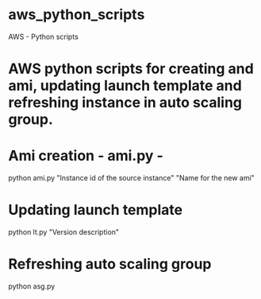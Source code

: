 # aws_python_scripts
  AWS - Python scripts
# AWS python scripts for creating and ami, updating launch template and refreshing instance in auto scaling group.



# Ami creation - ami.py -
  python ami.py "Instance id of the source instance" "Name for the new ami"


# Updating launch template
  python lt.py "Version description"

# Refreshing auto scaling group
  python asg.py
  


